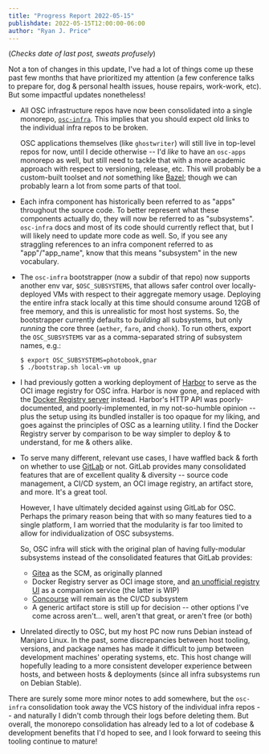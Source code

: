 ```yaml
---
title: "Progress Report 2022-05-15"
publishdate: 2022-05-15T12:00:00-06:00
author: "Ryan J. Price"
---
```


(*Checks date of last post, sweats profusely*)

Not a ton of changes in this update, I've had a lot of things come up these past
few months that have prioritized my attention (a few conference talks to prepare
for, dog & personal health issues, house repairs, work-work, etc). But some
impactful updates nonetheless!

* All OSC infrastructure repos have now been consolidated into a single
  monorepo, [`osc-infra`](https://github.com/opensourcecorp/osc-infra). This
  implies that you should expect old links to the individual infra repos to be
  broken.

  OSC applications themselves (like `ghostwriter`) will still live in top-level
  repos for now, until I decide otherwise -- I'd *like* to have an `osc-apps`
  monorepo as well, but still need to tackle that with a more academic approach
  with respect to versioning, release, etc. This will probably be a custom-built
  toolset and *not* something like [Bazel](https://bazel.build/); though we can
  probably learn a lot from some parts of that tool.

* Each infra component has historically been referred to as "apps" throughout
  the source code. To better represent what these components actually do, they
  will now be referred to as "subsystems". `osc-infra` docs and most of its code
  should currently reflect that, but I will likely need to update more code as
  well. So, if you see any straggling references to an infra component referred
  to as "app"/"app_name", know that this means "subsystem" in the new
  vocabulary.

* The `osc-infra` bootstrapper (now a subdir of that repo) now supports another
  env var, `$OSC_SUBSYSTEMS`, that allows safer control over locally-deployed
  VMs with respect to their aggregate memory usage. Deploying the entire infra
  stack locally at this time should consume around 12GB of free memory, and this
  is unrealistic for most host systems. So, the bootstrapper currently defaults
  to *building* all subsystems, but only *running* the core three (`aether`,
  `faro`, and `chonk`). To run others, export the `OSC_SUBSYSTEMS` var as a
  comma-separated string of subsystem names, e.g.:

      $ export OSC_SUBSYSTEMS=photobook,gnar
      $ ./bootstrap.sh local-vm up

* I had previously gotten a working deployment of [Harbor](https://goharbor.io/)
  to serve as the OCI image registry for OSC infra. Harbor is now gone, and
  replaced with the [Docker Registry server](https://docs.docker.com/registry/)
  instead. Harbor's HTTP API was poorly-documented, and poorly-implemented, in
  my not-so-humble opinion -- plus the setup using its bundled installer is too
  opaque for my liking, and goes against the principles of OSC as a learning
  utility. I find the Docker Registry server by comparison to be way simpler to
  deploy & to understand, for me & others alike.

* To serve many different, relevant use cases, I have waffled back & forth on
  whether to use [GitLab](https://gitlab.com) or not. GitLab provides many
  consolidated features that are of excellent quality & diversity -- source code
  management, a CI/CD system, an OCI image registry, an artifact store, and
  more. It's a great tool.

  However, I have ultimately decided against using GitLab for OSC. Perhaps the
  primary reason being that with so many features tied to a single platform, I
  am worried that the modularity is far too limited to allow for
  individualization of OSC subsystems.

  So, OSC infra will stick with the original plan of having fully-modular
  subsystems instead of the consolidated features that GitLab provides:
  * [Gitea](https://gitea.io) as the SCM, as originally planned
  * Docker Registry server as OCI image store, and [an unofficial registry
    UI](https://github.com/Joxit/docker-registry-ui) as a companion service (the
    latter is WIP)
  * [Concourse](concourse-ci.org/) will remain as the CI/CD subsystem
  * A generic artifact store is still up for decision -- other options I've come
    across aren't... well, aren't that great, or aren't free (or both)

* Unrelated directly to OSC, but my host PC now runs Debian instead of Manjaro
  Linux. In the past, some discrepancies between host tooling, versions, and
  package names has made it difficult to jump between development machines'
  operating systems, etc. This host change will hopefully leading to a more
  consistent developer experience between hosts, and between hosts & deployments
  (since all infra subsystems run on Debian Stable).

There are surely some more minor notes to add somewhere, but the `osc-infra`
consolidation took away the VCS history of the individual infra repos -- and
naturally I didn't comb through their logs before deleting them. But overall,
the monorepo consolidation has already led to a lot of codebase & development
benefits that I'd hoped to see, and I look forward to seeing this tooling
continue to mature!
